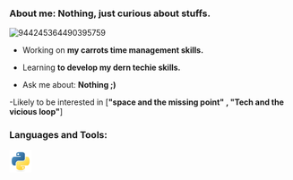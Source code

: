 <h3 align="left">About me: Nothing, just curious about stuffs.</h3>
  
  ![944245364490395759](https://github.com/SachiDutta/SachiDutta/assets/109479099/3e8b64aa-26cc-4b5f-928d-972716acdbed)





- Working on **my carrots time management skills.**

- Learning **to develop my dern techie skills.**

- Ask me about: **Nothing ;)**

-Likely to be interested in [**"space and the missing point" , "Tech and the vicious loop"**]



<h3 align="left">Languages and Tools:</h3>
<p align="left"> <a href="https://www.python.org" target="_blank" rel="noreferrer"> <img src="https://raw.githubusercontent.com/devicons/devicon/master/icons/python/python-original.svg" alt="python" width="40" height="40"/> </a> </p>



